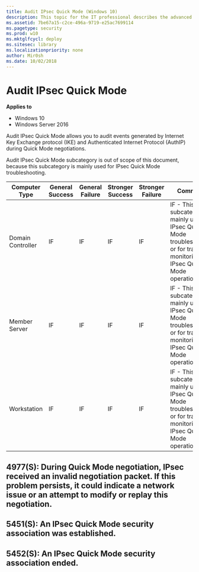 ```yaml
---
title: Audit IPsec Quick Mode (Windows 10)
description: This topic for the IT professional describes the advanced security audit policy setting, Audit IPsec Quick Mode, which determines whether the operating system generates audit events for the results of the Internet Key Exchange (IKE) protocol and Authenticated Internet Protocol (AuthIP) during Quick Mode negotiations.
ms.assetid: 7be67a15-c2ce-496a-9719-e25ac7699114
ms.pagetype: security
ms.prod: w10
ms.mktglfcycl: deploy
ms.sitesec: library
ms.localizationpriority: none
author: Mir0sh
ms.date: 10/02/2018
---
```


# Audit IPsec Quick Mode

**Applies to**
-   Windows 10
-   Windows Server 2016


Audit IPsec Quick Mode allows you to audit events generated by Internet Key Exchange protocol (IKE) and Authenticated Internet Protocol (AuthIP) during Quick Mode negotiations.

Audit IPsec Quick Mode subcategory is out of scope of this document, because this subcategory is mainly used for IPsec Quick Mode troubleshooting.

| Computer Type     | General Success | General Failure | Stronger Success | Stronger Failure | Comments                                                                                                                             |
|-------------------|-----------------|-----------------|------------------|------------------|--------------------------------------------------------------------------------------------------------------------------------------|
| Domain Controller | IF              | IF              | IF               | IF               | IF - This subcategory is mainly used for IPsec Quick Mode troubleshooting, or for tracing or monitoring IPsec Quick Mode operations. |
| Member Server     | IF              | IF              | IF               | IF               | IF - This subcategory is mainly used for IPsec Quick Mode troubleshooting, or for tracing or monitoring IPsec Quick Mode operations. |
| Workstation       | IF              | IF              | IF               | IF               | IF - This subcategory is mainly used for IPsec Quick Mode troubleshooting, or for tracing or monitoring IPsec Quick Mode operations. |

## 4977(S): During Quick Mode negotiation, IPsec received an invalid negotiation packet. If this problem persists, it could indicate a network issue or an attempt to modify or replay this negotiation.

## 5451(S): An IPsec Quick Mode security association was established.

## 5452(S): An IPsec Quick Mode security association ended.

